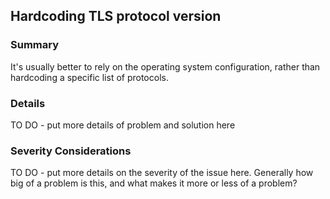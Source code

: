 ## Hardcoding TLS protocol version

### Summary
It's usually better to rely on the operating system configuration, rather than hardcoding a specific list of protocols.

### Details
TO DO - put more details of problem and solution here

### Severity Considerations
TO DO - put more details on the severity of the issue here.  Generally how big of a problem is this, and what makes it more or less of a problem?


